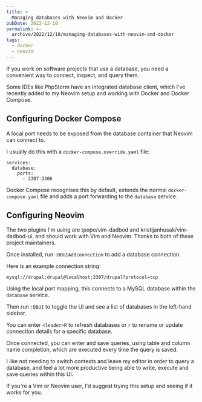 ```yaml
---
title: >
  Managing databases with Neovim and Docker
pubDate: 2022-12-10
permalink: >-
  archive/2022/12/10/managing-databases-with-neovim-and-docker
tags:
  - docker
  - neovim
---
```


If you work on software projects that use a database, you need a convenient way to connect, inspect, and query them.

Some IDEs like PhpStorm have an integrated database client, which I've recently added to my Neovim setup and working with Docker and Docker Compose.

## Configuring Docker Compose

A local port needs to be exposed from the database container that Neovim can connect to.

I usually do this with a `docker-compose.override.yaml` file:

```language-yaml
services:
  database:
    ports:
      - 3307:3306
```

Docker Compose recognises this by default, extends the normal `docker-compose.yaml` file and adds a port forwarding to the `database` service.

## Configuring Neovim

The two plugins I'm using are tpope/vim-dadbod and kristijanhusak/vim-dadbod-ui, and should work with Vim and Neovim. Thanks to both of these project maintainers.

Once installed, run `:DBUIAddconnection` to add a database connection.

Here is an example connection string:

```
mysql://drupal:drupal@localhost:3307/drupal?protocol=tcp
```

Using the local port mapping, this connects to a MySQL database within the `database` service.

Then run `:DBUI` to toggle the UI and see a list of databases in the left-hand sidebar.

You can enter `<leader>R` to refresh databases or `r` to rename or update connection details for a specific database.

Once connected, you can enter and save queries, using table and column name completion, which are executed every time the query is saved.

I like not needing to switch contexts and leave my editor in order to query a database, and feel a lot more productive being able to write, execute and save queries within this UI.

If you're a Vim or Neovim user, I'd suggest trying this setup and seeing if it works for you.
